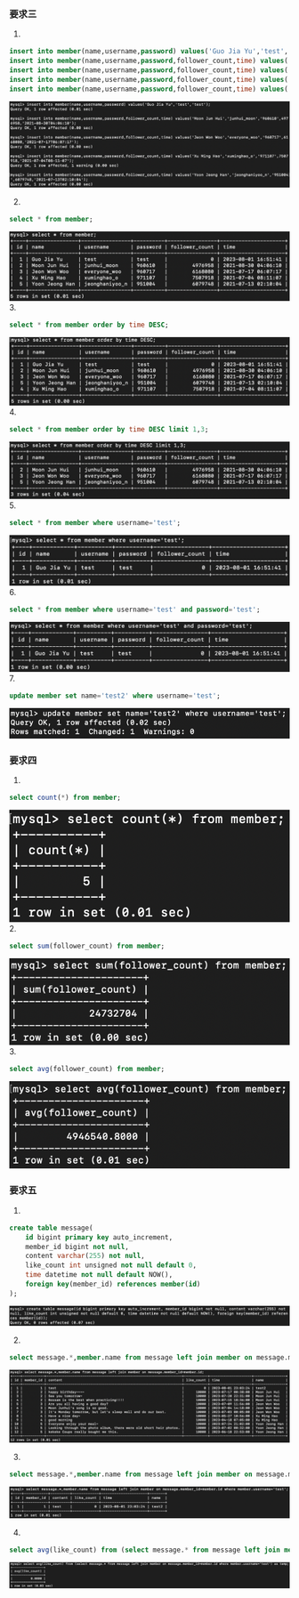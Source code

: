 ### 要求三
1. 
~~~~sql
insert into member(name,username,password) values('Guo Jia Yu','test','test');
insert into member(name,username,password,follower_count,time) values('Moon Jun Hui','junhui_moon','960610',4976958,'2021-08-30T04:06:10');
insert into member(name,username,password,follower_count,time) values('Jeon Won Woo','everyone_woo','960717',6168080,'2021-07-17T06:07:17');
insert into member(name,username,password,follower_count,time) values('Xu Ming Hao','xuminghao_o','971107',7507918,'2021-07-04T08-11-07');
insert into member(name,username,password,follower_count,time) values('Yoon Jeong Han','jeonghaniyoo_n','951004',6079748,'2021-07-13T02:10:04');
~~~~
![3.1](png/3.1.png)

2. 
~~~~sql
select * from member;
~~~~
![3.2](png/3.2.png)
3. 
~~~~sql
select * from member order by time DESC;
~~~~
![3.3](png/3.3.png)
4. 
~~~~sql
select * from member order by time DESC limit 1,3;
~~~~
![3.4](png/3.4.png)
5. 
~~~~sql
select * from member where username='test';
~~~~
![3.5](png/3.5.png)
6. 
~~~~sql
select * from member where username='test' and password='test';
~~~~
![3.6](png/3.6.png)
7. 
~~~~sql
update member set name='test2' where username='test';
~~~~
![3.7](png/3.7.png)

### 要求四
1. 
~~~~sql
select count(*) from member;
~~~~
![4.1](png/4.1.png)
2. 
~~~~sql
select sum(follower_count) from member;
~~~~
![4.1](png/4.2.png)
3. 
~~~~sql
select avg(follower_count) from member;
~~~~
![4.3](png/4.3.png)

### 要求五
1. 
~~~~sql
create table message(
    id bigint primary key auto_increment, 
    member_id bigint not null, 
    content varchar(255) not null, 
    like_count int unsigned not null default 0, 
    time datetime not null default NOW(), 
    foreign key(member_id) references member(id)
);
~~~~
![5.1](png/5.1.png)

2. 
~~~~sql
select message.*,member.name from message left join member on message.member_id=member.id;
~~~~
![5.2](png/5.2.png)

3. 
~~~~sql
select message.*,member.name from message left join member on message.member_id=member.id where member.username='test';
~~~~
![5.3](png/5.3.png)

4. 
~~~~sql
select avg(like_count) from (select message.* from message left join member on message.member_id=member.id where member.username='test') as temp;
~~~~
![5.4](png/5.4.png)

